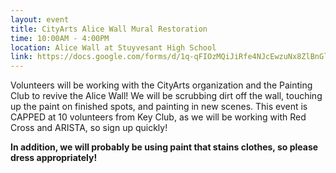 ```yaml
---
layout: event
title: CityArts Alice Wall Mural Restoration
time: 10:00AM - 4:00PM
location: Alice Wall at Stuyvesant High School
link: https://docs.google.com/forms/d/1q-qFIOzMQiJiRfe4NJcEwzuNx8ZlBnGluzuXboTf278/viewform
---
```

Volunteers will be working with the CityArts organization and the Painting Club to revive the Alice Wall! We will be scrubbing dirt off the wall, touching up the paint on finished spots, and painting in new scenes. This event is CAPPED at 10 volunteers from Key Club, as we will be working with Red Cross and ARISTA, so sign up quickly!

**In addition, we will probably be using paint that stains clothes, so please dress appropriately!**